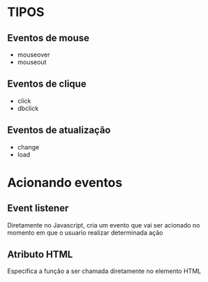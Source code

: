 <h1>TIPOS</h1>

<h2>Eventos de mouse</h2>
<ul>
<li>mouseover</li>
<li>mouseout</li>
</ul>

 
<h2>Eventos de clique</h2>
<ul>
<li>click</li>
<li>dbclick</li>
</ul>

 
<h2>Eventos de atualização</h2>
<ul>
<li>change</li>
<li>load</li>
</ul>

 <h1>Acionando eventos</h1>
 <h2>Event listener</h2>
 <p>Diretamente no Javascript, cria um evento que vai ser acionado no momento em que o usuario realizar determinada ação</p>

 <h2>Atributo HTML</h2>
 <p>Especifica a função a ser chamada diretamente no elemento HTML</p>